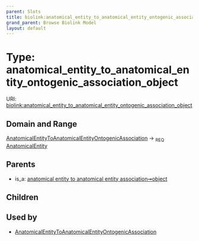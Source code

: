 ```yaml
---
parent: Slots
title: biolink:anatomical_entity_to_anatomical_entity_ontogenic_association_object
grand_parent: Browse Biolink Model
layout: default
---
```


# Type: anatomical_entity_to_anatomical_entity_ontogenic_association_object




URI: [biolink:anatomical_entity_to_anatomical_entity_ontogenic_association_object](https://w3id.org/biolink/vocab/anatomical_entity_to_anatomical_entity_ontogenic_association_object)

## Domain and Range

[AnatomicalEntityToAnatomicalEntityOntogenicAssociation](AnatomicalEntityToAnatomicalEntityOntogenicAssociation.md) ->  <sub>REQ</sub> [AnatomicalEntity](AnatomicalEntity.md)

## Parents

 *  is_a: [anatomical entity to anatomical entity association➞object](anatomical_entity_to_anatomical_entity_association_object.md)

## Children


## Used by

 * [AnatomicalEntityToAnatomicalEntityOntogenicAssociation](AnatomicalEntityToAnatomicalEntityOntogenicAssociation.md)
